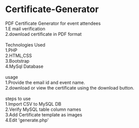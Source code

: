 # Certificate-Generator
PDF Certificate Generator for event attendees</br> 
1.E mail verification</br> 
2.download certificate in PDF format</br></br>
Technologies Used </br>
1.PHP</br>
2.HTML,CSS</br>
3.Bootstrap</br>
4.MySql Database</br></br>
usage</br>
1.Provide the email id and event name.</br>
2.download or view the certificate using the download button.</br></br>
steps to use</br>
1.Import CSV to MySQL DB</br>
2.Verify MySQL table column names</br>
3.Add Certificate template as images</br>
4.Edit 'generate.php'

